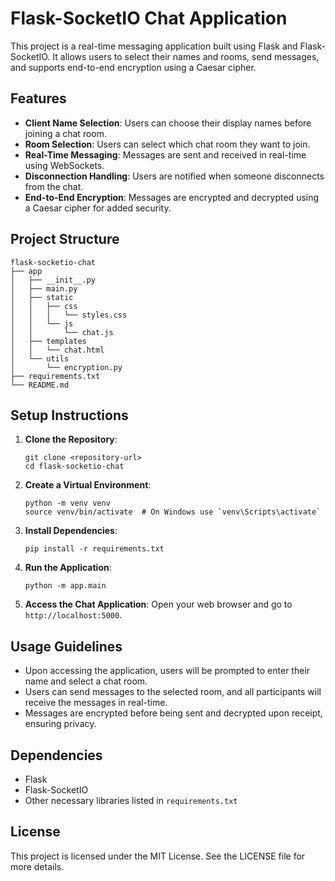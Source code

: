# Flask-SocketIO Chat Application

This project is a real-time messaging application built using Flask and Flask-SocketIO. It allows users to select their names and rooms, send messages, and supports end-to-end encryption using a Caesar cipher.

## Features

- **Client Name Selection**: Users can choose their display names before joining a chat room.
- **Room Selection**: Users can select which chat room they want to join.
- **Real-Time Messaging**: Messages are sent and received in real-time using WebSockets.
- **Disconnection Handling**: Users are notified when someone disconnects from the chat.
- **End-to-End Encryption**: Messages are encrypted and decrypted using a Caesar cipher for added security.

## Project Structure

```
flask-socketio-chat
├── app
│   ├── __init__.py
│   ├── main.py
│   ├── static
│   │   ├── css
│   │   │   └── styles.css
│   │   └── js
│   │       └── chat.js
│   ├── templates
│   │   └── chat.html
│   └── utils
│       └── encryption.py
├── requirements.txt
└── README.md
```

## Setup Instructions

1. **Clone the Repository**:
   ```
   git clone <repository-url>
   cd flask-socketio-chat
   ```

2. **Create a Virtual Environment**:
   ```
   python -m venv venv
   source venv/bin/activate  # On Windows use `venv\Scripts\activate`
   ```

3. **Install Dependencies**:
   ```
   pip install -r requirements.txt
   ```

4. **Run the Application**:
   ```
   python -m app.main
   ```

5. **Access the Chat Application**:
   Open your web browser and go to `http://localhost:5000`.

## Usage Guidelines

- Upon accessing the application, users will be prompted to enter their name and select a chat room.
- Users can send messages to the selected room, and all participants will receive the messages in real-time.
- Messages are encrypted before being sent and decrypted upon receipt, ensuring privacy.

## Dependencies

- Flask
- Flask-SocketIO
- Other necessary libraries listed in `requirements.txt`

## License

This project is licensed under the MIT License. See the LICENSE file for more details.
